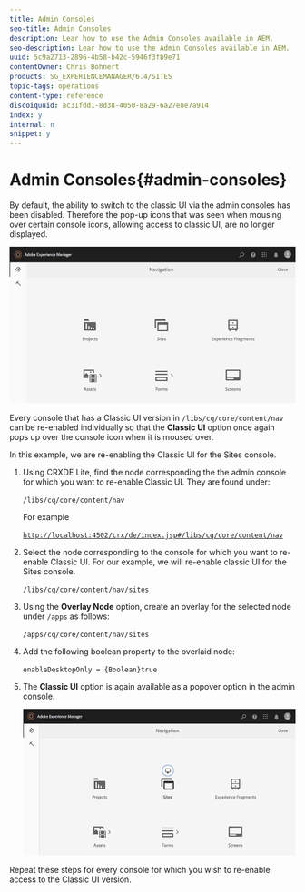 ```yaml
---
title: Admin Consoles
seo-title: Admin Consoles
description: Lear how to use the Admin Consoles available in AEM.
seo-description: Lear how to use the Admin Consoles available in AEM.
uuid: 5c9a2713-2896-4b58-b42c-5946f3fb9e71
contentOwner: Chris Bohnert
products: SG_EXPERIENCEMANAGER/6.4/SITES
topic-tags: operations
content-type: reference
discoiquuid: ac31fdd1-8d38-4050-8a29-6a27e8e7a914
index: y
internal: n
snippet: y
---
```


# Admin Consoles{#admin-consoles}

By default, the ability to switch to the classic UI via the admin consoles has been disabled. Therefore the pop-up icons that was seen when mousing over certain console icons, allowing access to classic UI, are no longer displayed.

![](assets/screen_shot_2018-03-23at111956.png)

Every console that has a Classic UI version in `/libs/cq/core/content/nav` can be re-enabled individually so that the **Classic UI** option once again pops up over the console icon when it is moused over.

In this example, we are re-enabling the Classic UI for the Sites console.

1. Using CRXDE Lite, find the node corresponding the the admin console for which you want to re-enable Classic UI. They are found under:

   `/libs/cq/core/content/nav`

   For example

   [ `http://localhost:4502/crx/de/index.jsp#/libs/cq/core/content/nav`](http://localhost:4502/crx/de/index.jsp#/libs/cq/core/content/nav)

1. Select the node corresponding to the console for which you want to re-enable Classic UI. For our example, we will re-enable classic UI for the Sites console.

   `/libs/cq/core/content/nav/sites`

1. Using the **Overlay Node** option, create an overlay for the selected node under `/apps` as follows:

   `/apps/cq/core/content/nav/sites`

1. Add the following boolean property to the overlaid node:

   `enableDesktopOnly = {Boolean}true`

1. The **Classic UI** option is again available as a popover option in the admin console.

   ![](assets/screen_shot_2018-03-23at111924.png)

Repeat these steps for every console for which you wish to re-enable access to the Classic UI version.
